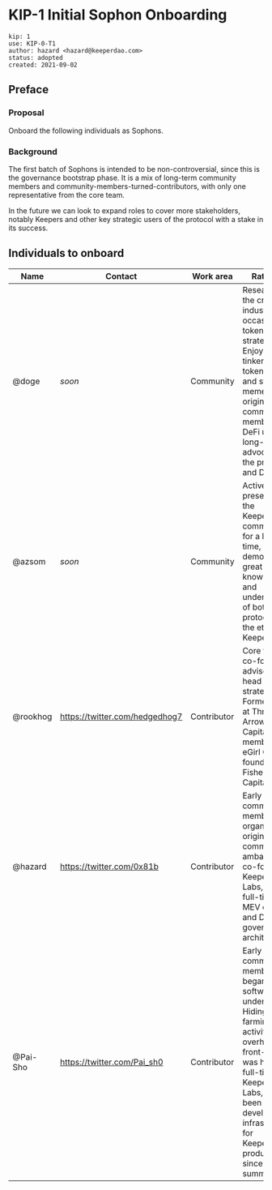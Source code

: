 # KIP-1 Initial Sophon Onboarding
```
kip: 1
use: KIP-0-T1
author: hazard <hazard@keeperdao.com>
status: adopted 
created: 2021-09-02
```

## Preface 

### Proposal
Onboard the following individuals as Sophons.

### Background

The first batch of Sophons is intended to be non-controversial, since this is the governance bootstrap phase. It is a mix of long-term community members and community-members-turned-contributors, with only one representative from the core team.

In the future we can look to expand roles to cover more stakeholders, notably Keepers and other key strategic users of the protocol with a stake in its success.

## Individuals to onboard 

| Name  | Contact | Work area | Rationale
| ---------------- | -------------------- | ------------ | -------
| @doge | *soon* | Community | Researcher in the crypto industry and occasional token strategist. Enjoys tinkering with tokenomics and studying memes. An original community member and DeFi user, long-time advocate for the protocol and DAO. 
| @azsom |  *soon* | Community | Active presence in the KeeperDAO community for a long time, demonstrates great knowledge and understanding of both the protocol and the ethos of KeeperDAO.
| @rookhog | https://twitter.com/hedgedhog7 | Contributor | Core team co-founder, advisor, and head of strategy. Former trader at Three Arrows Capital, member of eGirl Capital, founder of Fisher8 Capital. 
| @hazard | https://twitter.com/0x81b | Contributor | Early community member and organizer, original community ambassador, co-founder of KeeperDAO Labs, now full-time core MEV engineer and DAO governance architect. 
| @Pai-Sho | https://twitter.com/Pai_sh0 | Contributor | Early community member who began writing software to understand Hiding Game farming activity, overhauled front-end UI, was hired full-time to KeeperDAO Labs, and has been actively developing infrastructure for KeeperDAO products since early summer.
